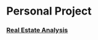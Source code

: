 # Personal Project
### [Real Estate Analysis](https://nayo-portfolio.notion.site/9ec45c2febb34efca7834dcedaab1aee)
